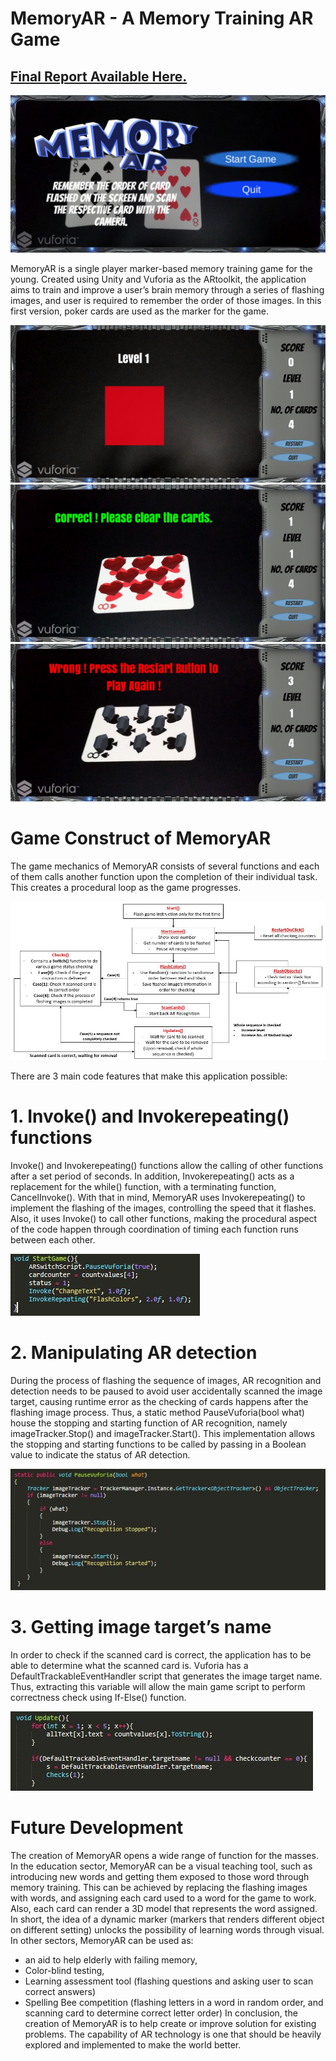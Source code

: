 # MemoryAR - A Memory Training AR Game
## [Final Report Available Here.](https://github.com/SimLongXiang/CZ4001-MemoryAR/blob/master/MemoryAR%20-%20Report.docx)

![alt text](https://github.com/SimLongXiang/CZ4001-MemoryAR/blob/master/MemoryARScreenShot/Screenshot_20190414-194900.jpg)

MemoryAR  is a single player marker-based memory training game for the young. Created using Unity and Vuforia as the ARtoolkit, the application aims to train and improve a user’s brain memory through a series of flashing images, and user is required to remember the order of those images. In this first version, poker cards are used as the marker for the game.

![alt text](https://github.com/SimLongXiang/CZ4001-MemoryAR/blob/master/MemoryARScreenShot/Screenshot_20190414-194932.jpg)
![alt text](https://github.com/SimLongXiang/CZ4001-MemoryAR/blob/master/MemoryARScreenShot/Screenshot_20190414-194945.jpg)
![alt text](https://github.com/SimLongXiang/CZ4001-MemoryAR/blob/master/MemoryARScreenShot/Screenshot_20190414-195024.jpg)


# Game Construct of MemoryAR 
The game mechanics of MemoryAR consists of several functions and each of them calls another function upon the completion of their individual task. This creates a procedural loop as the game progresses. 

![alt text](https://github.com/SimLongXiang/CZ4001-MemoryAR/blob/master/MemoryARScreenShot/MemoryAR%20Game%20Mechanics.JPG)

There are 3 main code features that make this application possible:

# 1.	Invoke() and Invokerepeating() functions
Invoke() and Invokerepeating() functions allow the calling of other functions after a set period of seconds. In addition, Invokerepeating() acts as a replacement for the while() function, with a terminating function, CancelInvoke(). With that in mind, MemoryAR uses Invokerepeating() to implement the flashing of the images, controlling the speed that it flashes. Also, it uses Invoke() to call other functions, making the procedural aspect of the code happen through coordination of timing each function runs between each other.

![alt text](https://github.com/SimLongXiang/CZ4001-MemoryAR/blob/master/MemoryARScreenShot/ARInvokerepeating.JPG)

# 2.	Manipulating AR detection
During the process of flashing the sequence of images, AR recognition and detection needs to be paused to avoid user accidentally scanned the image target, causing runtime error as the checking of cards happens after the flashing image process. Thus, a static method PauseVuforia(bool what) house the stopping and starting function of AR recognition, namely imageTracker.Stop() and imageTracker.Start(). This implementation allows the stopping and starting functions to be called by passing in a Boolean value to indicate the status of AR detection.

![alt text](https://github.com/SimLongXiang/CZ4001-MemoryAR/blob/master/MemoryARScreenShot/ARrecognition.JPG)

# 3.	Getting image target’s name
In order to check if the scanned card is correct, the application has to be able to determine what the scanned card is. Vuforia has a DefaultTrackableEventHandler script that generates the image target name. Thus, extracting this variable will allow the main game script to perform correctness check using If-Else() function.

![alt text](https://github.com/SimLongXiang/CZ4001-MemoryAR/blob/master/MemoryARScreenShot/DefaultTrackingHandlerEvent.JPG)

# Future Development
The creation of MemoryAR opens a wide range of function for the masses. In the education sector, MemoryAR can be a visual teaching tool, such as introducing new words and getting them exposed to those word through memory training. This can be achieved by replacing the flashing images with words, and assigning each card used to a word for the game to work. Also, each card can render a 3D model that represents the word assigned. In short, the idea of a dynamic marker (markers that renders different object on different setting) unlocks the possibility of learning words through visual.
In other sectors, MemoryAR can be used as:
  -	an aid to help elderly with failing memory, 
  -	Color-blind testing,
  -	Learning assessment tool (flashing questions and asking user to scan correct answers)
  -	Spelling Bee competition (flashing letters in a word in random order, and scanning card to determine correct letter order)
In conclusion, the creation of MemoryAR is to help create or improve solution for existing problems. The capability of AR technology is one that should be heavily explored and implemented to make the world better.


